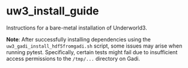 # uw3_install_guide

Instructions for a bare-metal installation of Underworld3.

**Note**: After successfully installing dependencies using the `uw3_gadi_install_hdf5fromgadi.sh` script, some issues may arise when running pytest. Specifically, certain tests might fail due to insufficient access permissions to the `/tmp/...` directory on Gadi.
